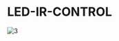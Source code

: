 # LED-IR-CONTROL
![3](https://user-images.githubusercontent.com/77330178/109156464-b1fcd700-7792-11eb-8017-a80db2bcdfbc.PNG)
